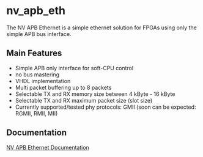 # nv_apb_eth
The NV APB Ethernet is a simple ethernet solution for FPGAs using only the simple APB bus interface.

## Main Features
 * Simple APB only interface for soft-CPU control
 * no bus mastering
 * VHDL implementation
 * Multi packet buffering up to 8 packets
 * Selectable TX and RX memory size between 4 kByte - 16 kByte
 * Selectable TX and RX maximum packet size (slot size)
 * Currently supported/tested phy protocols: GMII (soon can be expected: RGMII, RMII, MII)

## Documentation
[NV APB Ethernet Documentation](nv_apb_ethernet_doc.odt)
